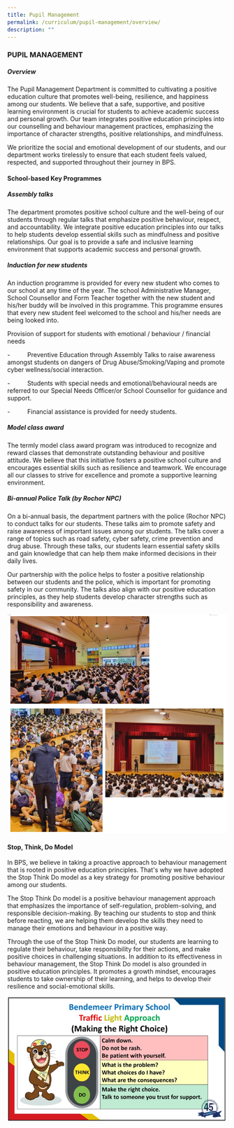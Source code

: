 ```yaml
---
title: Pupil Management
permalink: /curriculum/pupil-management/overview/
description: ""
---
```

### PUPIL MANAGEMENT

##### Overview

The Pupil Management Department is committed to cultivating a positive education culture that promotes well-being, resilience, and happiness among our students. We believe that a safe, supportive, and positive learning environment is crucial for students to achieve academic success and personal growth. Our team integrates positive education principles into our counselling and behaviour management practices, emphasizing the importance of character strengths, positive relationships, and mindfulness.

We prioritize the social and emotional development of our students, and our department works tirelessly to ensure that each student feels valued, respected, and supported throughout their journey in BPS.

#### School-based Key Programmes

##### Assembly talks
The department promotes positive school culture and the well-being of our students through regular talks that emphasize positive behaviour, respect, and accountability. We integrate positive education principles into our talks to help students develop essential skills such as mindfulness and positive relationships. Our goal is to provide a safe and inclusive learning environment that supports academic success and personal growth.

    
##### Induction for new students

An induction programme is provided for every new student who comes to our school at any time of the year. The school Administrative Manager, School Counsellor and Form Teacher together with the new student and his/her buddy will be involved in this programme. This programme ensures that every new student feel welcomed to the school and his/her needs are being looked into.  

Provision of support for students with emotional / behaviour / financial needs

\-          Preventive Education through Assembly Talks to raise awareness amongst students on dangers of Drug Abuse/Smoking/Vaping and promote cyber wellness/social interaction.

\-          Students with special needs and emotional/behavioural needs are referred to our Special Needs Officer/or School Counsellor for guidance and support.

\-          Financial assistance is provided for needy students.

#####  Model class award

The termly model class award program was introduced to recognize and reward classes that demonstrate outstanding behaviour and positive attitude. We believe that this initiative fosters a positive school culture and encourages essential skills such as resilience and teamwork. We encourage all our classes to strive for excellence and promote a supportive learning environment.

##### Bi-annual Police Talk (by Rochor NPC)

On a bi-annual basis, the department partners with the police (Rochor NPC) to conduct talks for our students. These talks aim to promote safety and raise awareness of important issues among our students. The talks cover a range of topics such as road safety, cyber safety, crime prevention and drug abuse. Through these talks, our students learn essential safety skills and gain knowledge that can help them make informed decisions in their daily lives.

Our partnership with the police helps to foster a positive relationship between our students and the police, which is important for promoting safety in our community. The talks also align with our positive education principles, as they help students develop character strengths such as responsibility and awareness.

![](/images/PM.jpg)

     
#### Stop, Think, Do Model

In BPS, we believe in taking a proactive approach to behaviour management that is rooted in positive education principles. That's why we have adopted the Stop Think Do model as a key strategy for promoting positive behaviour among our students.

The Stop Think Do model is a positive behaviour management approach that emphasizes the importance of self-regulation, problem-solving, and responsible decision-making. By teaching our students to stop and think before reacting, we are helping them develop the skills they need to manage their emotions and behaviour in a positive way.

Through the use of the Stop Think Do model, our students are learning to regulate their behaviour, take responsibility for their actions, and make positive choices in challenging situations. In addition to its effectiveness in behaviour management, the Stop Think Do model is also grounded in positive education principles. It promotes a growth mindset, encourages students to take ownership of their learning, and helps to develop their resilience and social-emotional skills.

![](/images/StopThinkDo.jpg)